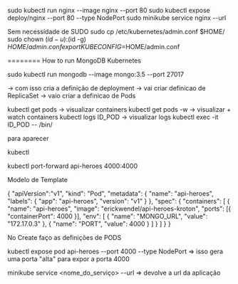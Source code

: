 sudo kubectl run nginx --image nginx --port 80
sudo kubectl expose deploy/nginx --port 80 --type NodePort 
sudo minikube service nginx --url

Sem necessidade de SUDO
sudo cp /etc/kubernetes/admin.conf $HOME/
sudo chown $(id -u):$(id -g) $HOME/admin.conf
export KUBECONFIG=$HOME/admin.conf


========
How to run MongoDB Kubernetes

sudo kubectl run mongodb --image mongo:3.5 --port 27017

-> com isso cria a definição de deployment
-> vai criar definicao de ReplicaSet
-> vaio criar a definicao de Pods


kubectl get pods -> visualizar containers
kubectl get pods -w -> visualizar + watch containers
kubectl logs ID_POD -> visualizar logs
kubectl exec -it ID_POD -- /bin/


para aparecer

kubectl 

kubectl port-forward api-heroes 4000:4000


Modelo de Template

{
    "apiVersion":"v1",
    "kind": "Pod",
    "metadata": {
        "name": "api-heroes",
        "labels": {
            "app": "api-heroes",
            "version": "v1"
        }
    },
    "spec": {
        "containers": [
            {
                "name": "api-heroes",
                "image": "erickwendel/api-heroes-kroton",
                "ports": [{
                    "containerPort": 4000
                }],
                "env": [
                    {
                        "name": "MONGO_URL",
                        "value": "172.17.0.3"
                    },
                    {
                        "name": "PORT",
                        "value": 4000
                    }
                ]
            }
        ]
    }
}


No Create faço as definições de PODS

kubectl expose pod api-heroes --port 4000 --type NodePort => isso gera uma porta "alta" para expor a porta 4000 

minikube service <nome_do_serviço> --url => devolve a url da aplicação